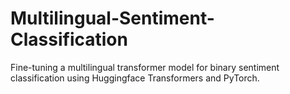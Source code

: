 # Multilingual-Sentiment-Classification
Fine-tuning a multilingual transformer model for binary sentiment classification using Huggingface Transformers and PyTorch.
